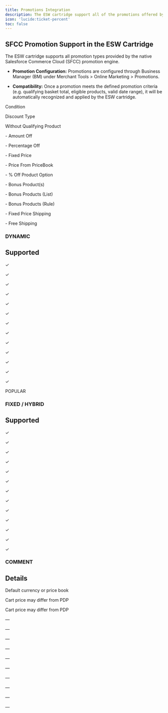 ```yaml
---
title: Promotions Integration
description: The ESW cartridge support all of the promotions offered by the native SFCC promotion engine
icon: 'lucide:ticket-percent'
toc: false
---
```


## SFCC Promotion Support in the ESW Cartridge

The ESW cartridge supports all promotion types provided by the native Salesforce Commerce Cloud (SFCC) promotion engine.

- **Promotion Configuration:** Promotions are configured through Business Manager (BM) under Merchant Tools > Online Marketing > Promotions.

- **Compatibility:** Once a promotion meets the defined promotion criteria (e.g. qualifying basket total, eligible products, valid date range), it will be automatically recognized and applied by the ESW cartridge.


<section class="text-gray-700 body-font overflow-hidden border-t border-gray-200">
  <div class="container px-5 py-24 mx-auto flex flex-wrap">
    <!-- Sidebar (Feature Labels) -->
    <div class="lg:w-1/4 mt-48 hidden lg:block">
      <div class="mt-px border-t border-gray-300 border-b border-l rounded-tl-lg rounded-bl-lg overflow-hidden">
        <p class="bg-gray-100 text-gray-900 h-12 text-left px-4 flex items-center">Condition</p>
        <p class="text-gray-900 h-12 px-4 flex items-center">Discount Type</p>
        <p class="bg-gray-100 text-gray-900 h-12 px-4 flex items-center">Without Qualifying Product</p>
        <p class="text-gray-900 h-12 px-4 flex items-center">- Amount Off</p>
        <p class="bg-gray-100 text-gray-900 h-12 px-4 flex items-center">- Percentage Off</p>
        <p class="text-gray-900 h-12 px-4 flex items-center">- Fixed Price</p>
        <p class="bg-gray-100 text-gray-900 h-12 px-4 flex items-center">- Price From PriceBook</p>
        <p class="text-gray-900 h-12 px-4 flex items-center">- % Off Product Option</p>
        <p class="bg-gray-100 text-gray-900 h-12 px-4 flex items-center">- Bonus Product(s)</p>
        <p class="text-gray-900 h-12 px-4 flex items-center">- Bonus Products (List)</p>
        <p class="bg-gray-100 text-gray-900 h-12 px-4 flex items-center">- Bonus Products (Rule)</p>
        <p class="text-gray-900 h-12 px-4 flex items-center">- Fixed Price Shipping</p>
        <p class="bg-gray-100 text-gray-900 h-12 px-4 flex items-center">- Free Shipping</p>
      </div>
    </div>

<!-- Pricing Columns -->
<div class="flex lg:w-3/4 w-full flex-wrap lg:border border-gray-300 rounded-lg">
      <!-- Column: Dynamic -->
      <div class="lg:w-1/3 w-full mb-10 lg:mb-0 border-2 border-gray-300 lg:border-none rounded-lg lg:rounded-none">
        <div class="text-center h-48 flex flex-col items-center justify-center">
          <h3 class="tracking-widest">DYNAMIC</h3>
          <h2 class="text-3xl text-gray-900 font-medium mt-2">Supported</h2>
        </div>
        <p class="bg-gray-100 h-12 flex items-center justify-center border-t border-gray-300">✓</p>
        <p class="h-12 flex items-center justify-center">✓</p>
        <p class="bg-gray-100 h-12 flex items-center justify-center">✓</p>
        <p class="h-12 flex items-center justify-center">✓</p>
        <p class="bg-gray-100 h-12 flex items-center justify-center">✓</p>
        <p class="h-12 flex items-center justify-center">✓</p>
        <p class="bg-gray-100 h-12 flex items-center justify-center">✓</p>
        <p class="h-12 flex items-center justify-center">✓</p>
        <p class="bg-gray-100 h-12 flex items-center justify-center">✓</p>
        <p class="h-12 flex items-center justify-center">✓</p>
        <p class="bg-gray-100 h-12 flex items-center justify-center">✓</p>
        <p class="h-12 flex items-center justify-center">✓</p>
        <p class="bg-gray-100 h-12 flex items-center justify-center">✓</p>
      </div>

  <!-- Column: Fixed/Hybrid -->
<div class="lg:w-1/3 w-full mb-10 lg:mb-0 border-2 border-indigo-500 relative rounded-lg lg:rounded-none">
        <span class="bg-indigo-500 text-white px-3 py-1 tracking-widest text-xs absolute right-0 top-0 rounded-bl">POPULAR</span>
        <div class="text-center h-48 flex flex-col items-center justify-center">
          <h3 class="tracking-widest">FIXED / HYBRID</h3>
          <h2 class="text-3xl text-gray-900 font-medium mt-2">Supported</h2>
        </div>
        <p class="bg-gray-100 h-12 flex items-center justify-center border-t border-gray-300">✓</p>
        <p class="h-12 flex items-center justify-center">✓</p>
        <p class="bg-gray-100 h-12 flex items-center justify-center">✓</p>
        <p class="h-12 flex items-center justify-center">✓</p>
        <p class="bg-gray-100 h-12 flex items-center justify-center">✓</p>
        <p class="h-12 flex items-center justify-center">✓</p>
        <p class="bg-gray-100 h-12 flex items-center justify-center">✓</p>
        <p class="h-12 flex items-center justify-center">✓</p>
        <p class="bg-gray-100 h-12 flex items-center justify-center">✓</p>
        <p class="h-12 flex items-center justify-center">✓</p>
        <p class="bg-gray-100 h-12 flex items-center justify-center">✓</p>
        <p class="h-12 flex items-center justify-center">✓</p>
        <p class="bg-gray-100 h-12 flex items-center justify-center">✓</p>
      </div>

  <!-- Column: Comment -->
<div class="lg:w-1/3 w-full lg:mt-px border-2 border-gray-300 lg:border-none rounded-lg lg:rounded-none">
        <div class="text-center h-48 flex flex-col items-center justify-center">
          <h3 class="tracking-widest">COMMENT</h3>
          <h2 class="text-xl text-gray-900 font-medium mt-2">Details</h2>
        </div>
        <p class="bg-gray-100 h-12 text-center flex items-center justify-center px-4 border-t border-gray-300">Default currency or price book</p>
        <p class="h-12 text-center flex items-center justify-center px-4">Cart price may differ from PDP</p>
        <p class="bg-gray-100 h-12 text-center flex items-center justify-center px-4">Cart price may differ from PDP</p>
        <p class="h-12 text-center flex items-center justify-center px-4">—</p>
        <p class="bg-gray-100 h-12 text-center flex items-center justify-center px-4">—</p>
        <p class="h-12 text-center flex items-center justify-center px-4">—</p>
        <p class="bg-gray-100 h-12 text-center flex items-center justify-center px-4">—</p>
        <p class="h-12 text-center flex items-center justify-center px-4">—</p>
        <p class="bg-gray-100 h-12 text-center flex items-center justify-center px-4">—</p>
        <p class="h-12 text-center flex items-center justify-center px-4">—</p>
        <p class="bg-gray-100 h-12 text-center flex items-center justify-center px-4">—</p>
        <p class="h-12 text-center flex items-center justify-center px-4">—</p>
        <p class="bg-gray-100 h-12 text-center flex items-center justify-center px-4">—</p>
      </div>
    </div>
  </div>
</section>





